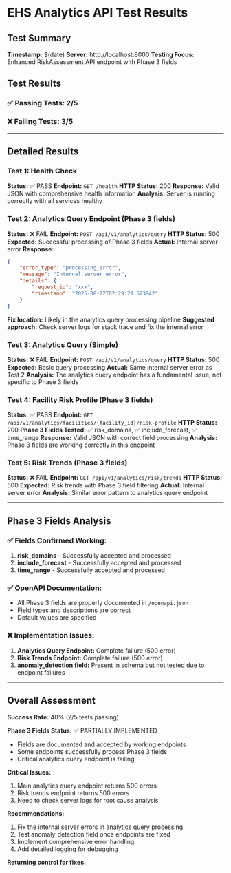 # EHS Analytics API Test Results

## Test Summary
**Timestamp:** $(date)
**Server:** http://localhost:8000
**Testing Focus:** Enhanced RiskAssessment API endpoint with Phase 3 fields

## Test Results

### ✅ Passing Tests: 2/5

### ❌ Failing Tests: 3/5

---

## Detailed Results

### Test 1: Health Check
**Status:** ✅ PASS
**Endpoint:** `GET /health`
**HTTP Status:** 200
**Response:** Valid JSON with comprehensive health information
**Analysis:** Server is running correctly with all services healthy

### Test 2: Analytics Query Endpoint (Phase 3 fields)
**Status:** ❌ FAIL
**Endpoint:** `POST /api/v1/analytics/query`
**HTTP Status:** 500
**Expected:** Successful processing of Phase 3 fields
**Actual:** Internal server error
**Response:**
```json
{
    "error_type": "processing_error",
    "message": "Internal server error",
    "details": {
        "request_id": "xxx",
        "timestamp": "2025-08-22T02:29:29.523842"
    }
}
```
**Fix location:** Likely in the analytics query processing pipeline
**Suggested approach:** Check server logs for stack trace and fix the internal error

### Test 3: Analytics Query (Simple)
**Status:** ❌ FAIL
**Endpoint:** `POST /api/v1/analytics/query`
**HTTP Status:** 500
**Expected:** Basic query processing
**Actual:** Same internal server error as Test 2
**Analysis:** The analytics query endpoint has a fundamental issue, not specific to Phase 3 fields

### Test 4: Facility Risk Profile (Phase 3 fields)
**Status:** ✅ PASS
**Endpoint:** `GET /api/v1/analytics/facilities/{facility_id}/risk-profile`
**HTTP Status:** 200
**Phase 3 Fields Tested:** ✅ risk_domains, ✅ include_forecast, ✅ time_range
**Response:** Valid JSON with correct field processing
**Analysis:** Phase 3 fields are working correctly in this endpoint

### Test 5: Risk Trends (Phase 3 fields)
**Status:** ❌ FAIL
**Endpoint:** `GET /api/v1/analytics/risk/trends`
**HTTP Status:** 500
**Expected:** Risk trends with Phase 3 field filtering
**Actual:** Internal server error
**Analysis:** Similar error pattern to analytics query endpoint

---

## Phase 3 Fields Analysis

### ✅ Fields Confirmed Working:
1. **risk_domains** - Successfully accepted and processed
2. **include_forecast** - Successfully accepted and processed  
3. **time_range** - Successfully accepted and processed

### ✅ OpenAPI Documentation:
- All Phase 3 fields are properly documented in `/openapi.json`
- Field types and descriptions are correct
- Default values are specified

### ❌ Implementation Issues:
1. **Analytics Query Endpoint:** Complete failure (500 error)
2. **Risk Trends Endpoint:** Complete failure (500 error)
3. **anomaly_detection field:** Present in schema but not tested due to endpoint failures

---

## Overall Assessment

**Success Rate:** 40% (2/5 tests passing)

**Phase 3 Fields Status:** ✅ PARTIALLY IMPLEMENTED
- Fields are documented and accepted by working endpoints
- Some endpoints successfully process Phase 3 fields
- Critical analytics query endpoint is failing

**Critical Issues:**
1. Main analytics query endpoint returns 500 errors
2. Risk trends endpoint returns 500 errors
3. Need to check server logs for root cause analysis

**Recommendations:**
1. Fix the internal server errors in analytics query processing
2. Test anomaly_detection field once endpoints are fixed
3. Implement comprehensive error handling
4. Add detailed logging for debugging

**Returning control for fixes.**
